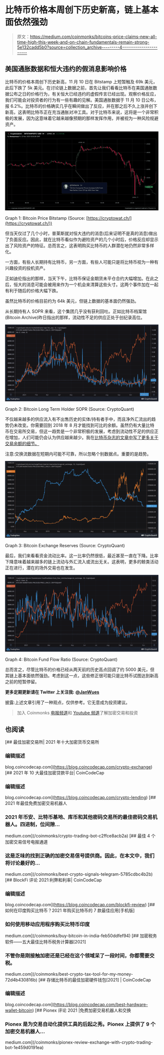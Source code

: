 # 比特币价格本周创下历史新高，链上基本面依然强劲

> 原文：<https://medium.com/coinmonks/bitcoins-price-claims-new-all-time-high-this-week-and-on-chain-fundamentals-remain-strong-5e132cadd5b0?source=collection_archive---------4----------------------->

## 美国通胀数据和恒大违约的假消息影响价格

比特币的价格本周创下历史新高，11 月 10 日在 Bitstamp 上短暂触及 69k 美元，此后下跌了 5k 美元。在讨论链上数据之前，首先让我们看看比特币在美国通胀数据公布之日的价格行为，有关恒大已经违约的虚假传言已经出现。观察价格反应，我们可能会对投资者的行为有一些有趣的见解。美国通胀数据于 11 月 10 日公布，报 6.2%。比特币的价格确实几乎在瞬间做出了反应，并在那之后不久上涨并创下新高，这表明比特币正在充当通胀对冲工具。对于比特币来说，这将是一个非常积极的发展，因为这意味着它越来越像预期的那样发挥作用，并被视为一种风险规避资产。

![](img/70038c98d6a7f7c2e2f5cff8bf798c3e.png)

Graph 1: Bitcoin Price Bitstamp (Source: [https://cryptowat.ch/](https://cryptowat.ch/))

但当天仅过了几个小时，普莱斯就对恒大违约的消息(后来证明不是真的消息)做出了负面反应。因此，就在比特币看似作为避险资产的几个小时后，价格反应却显示出了风险资产的特征。总而言之，这表明购买比特币的人群潜在地仍然非常多样化。

一方面，有些人长期持有比特币，另一方面，有些人可能只是将比特币视为一种有兴趣投资的投机资产。

正如迪伦指出的那样，当天下午，比特币保证金期货未平仓合约大幅增加。在此之后，恒大的消息可能会被用来作为一个机会来清算这些头寸。这两个事件加在一起有利于随后的价格大幅下跌。

虽然比特币的价格目前约为 64k 美元，但链上数据的基本面仍然强劲。

从长期持有人 SOPR 来看，这个集团几乎没有获利回吐。正如比特币档案馆(Bitcoin Archive)昨日指出的那样，流动性不足的供应正处于创纪录高位。

![](img/21e10c5e887f482ad13861c7cfede93d.png)

Graph 2: Bitcoin Long Term Holder SOPR (Source: CryptoQuant)

不仅越来越多的供应流入有不出售历史的实体/持有者手中，而且净外汇流出的趋势仍未改变。你需要回到 2018 年 8 月才能找到可比的余额。虽然仍有大量比特币在交易所交易，但这一趋势是一个非常积极的发展，考虑到流动性不足的供应正在增加，人们可能仍会认为供应越来越少。我在[比特币杂志的文章中写了更多关于交易余额的细节。](https://bitcoinmagazine.com/markets/is-there-a-bitcoin-supply-shortage)

注意:交换流数据在短期内可能不可靠，所以忽略个别数据点。重要的是趋势。

![](img/40bb66ef9ce54fb17ba1272717e7d8d4.png)

Graph 3: Bitcoin Exchange Reserves (Source: CryptoQuant)

最后，我们来看看资金流动比率。这一比率仍然很低，最近甚至一直在下降。比率下降意味着越来越多的链上流动与外汇流入或流出无关。这表明，更多的鲸类活动正在进行，潜在的场外交易也在发生。

![](img/07631e53546a8092ed432634c053ef6b.png)

Graph 4: Bitcoin Fund Flow Ratio (Source: CryptoQuant)

总而言之，尽管比特币的价格已经从两天前的历史高点回调了约 5000 美元，但其链上基本面依然强劲。考虑到这一点，这些修正很可能只是比特币试图达到新高之前的短暂停留。

**更多定期更新请在 Twitter 上关注我:** [**@JanWues**](https://twitter.com/JanWues)

披露:上述文章引用了一种观点，仅供参考。它无意成为投资建议。

> 加入 Coinmonks [电报频道](https://t.me/coincodecap)和 [Youtube 频道](https://www.youtube.com/c/coinmonks/videos)了解加密交易和投资

## 也阅读

[](https://blog.coincodecap.com/crypto-exchange) [## 最佳加密交易所| 2021 年十大加密货币交易所

### 编辑描述

blog.coincodecap.com](https://blog.coincodecap.com/crypto-exchange) [](https://blog.coincodecap.com/crypto-lending) [## 2021 年 10 大最佳加密贷款平台| CoinCodeCap

### 编辑描述

blog.coincodecap.com](https://blog.coincodecap.com/crypto-lending) [](/coinmonks/crypto-trading-bot-c2ffce8acb2a) [## 2021 年最佳免费加密交易机器人

### 2021 年币安、比特币基地、库币和其他密码交易所的最佳密码交易机器人。四进制，位间隙…

medium.com](/coinmonks/crypto-trading-bot-c2ffce8acb2a) [](/coinmonks/best-crypto-signals-telegram-5785cdbc4b2b) [## 最佳 4 个加密交易信号电报通道

### 这是乏味的找到正确的加密交易信号提供商。因此，在本文中，我们将讨论最好的…

medium.com](/coinmonks/best-crypto-signals-telegram-5785cdbc4b2b) [](https://blog.coincodecap.com/blockfi-review) [## BlockFi 评论 2021:利弊和利率| CoinCodeCap

### 编辑描述

blog.coincodecap.com](https://blog.coincodecap.com/blockfi-review) [](/coinmonks/buy-bitcoin-in-india-feb50ddfef94) [## 如何在印度购买比特币？2021 年购买比特币的 7 款最佳应用[手机版]

### 如何使用移动应用程序购买比特币印度

medium.com](/coinmonks/buy-bitcoin-in-india-feb50ddfef94) [](/coinmonks/best-crypto-tax-tool-for-my-money-72d4b430816b) [## 加密税务软件——五大最佳比特币税务计算器[2021]

### 不管你是刚接触加密还是已经在这个领域呆了一段时间，你都需要交税。

medium.com](/coinmonks/best-crypto-tax-tool-for-my-money-72d4b430816b) [](https://blog.coincodecap.com/best-hardware-wallet-bitcoin) [## 存储比特币的最佳加密硬件钱包[2021] | CoinCodeCap

### 编辑描述

blog.coincodecap.com](https://blog.coincodecap.com/best-hardware-wallet-bitcoin) [](/coinmonks/pionex-review-exchange-with-crypto-trading-bot-1e459d0191ea) [## Pionex 评论 2021 |免费加密交易机器人和交换

### Pionex 是为交易自动化提供工具的后起之秀。Pionex 上提供了 9 个加密交易机器人…

medium.com](/coinmonks/pionex-review-exchange-with-crypto-trading-bot-1e459d0191ea)